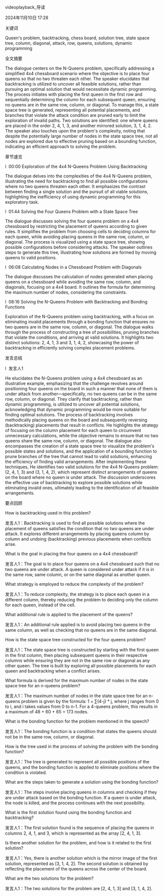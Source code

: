 videoplayback_导读

2024年11月10日 17:28

关键词

Queen's problem, backtracking, chess board, solution tree, state space tree, column, diagonal, attack, row, queens, solutions, dynamic programming

全文摘要

The dialogue centers on the N-Queens problem, specifically addressing a simplified 4x4 chessboard scenario where the objective is to place four queens so that no two threaten each other. The speaker elucidates that backtracking is utilized to uncover all feasible solutions, rather than pursuing an optimal solution that would necessitate dynamic programming. The process initiates with placing the first queen in the first row and sequentially determining the column for each subsequent queen, ensuring no queens are in the same row, column, or diagonal. To manage this, a state space tree is generated, representing all potential placements, and branches that violate the attack condition are pruned early to limit the exploration of invalid paths. Two solutions are identified: one where queens are placed in the order 2, 4, 1, 3, and another mirrored solution, 3, 1, 4, 2. The speaker also touches upon the problem's complexity, noting that despite the potentially large number of nodes in the state space tree, not all nodes are explored due to effective pruning based on a bounding function, indicating an efficient approach to solving the problem.

章节速览

l  00:00 Exploration of the 4x4 N-Queens Problem Using Backtracking

The dialogue delves into the complexities of the 4x4 N-Queens problem, illustrating the need for backtracking to find all possible configurations where no two queens threaten each other. It emphasizes the contrast between finding a single solution and the pursuit of all viable solutions, highlighting the inefficiency of using dynamic programming for this exploratory task.

l  01:44 Solving the Four Queens Problem with a State Space Tree

The dialogue discusses solving the four queens problem on a 4x4 chessboard by restricting the placement of queens according to given rules. It simplifies the problem from choosing cells to deciding columns for each queen, while avoiding placing queens in the same row, column, or diagonal. The process is visualized using a state space tree, showing possible configurations before considering attacks. The speaker outlines steps to generate this tree, illustrating how solutions are formed by moving queens to valid positions.

l  06:08 Calculating Nodes in a Chessboard Problem with Diagonals

The dialogue discusses the calculation of nodes generated when placing queens on a chessboard while avoiding the same row, column, and diagonals, focusing on a 4x4 board. It outlines the formula for determining the maximum number of nodes, considering the constraints.

l  08:16 Solving the N-Queens Problem with Backtracking and Bonding Functions

Exploration of the N-Queens problem using backtracking, with a focus on eliminating invalid placements through a bonding function that ensures no two queens are in the same row, column, or diagonal. The dialogue walks through the process of constructing a tree of possibilities, pruning branches that violate the conditions, and arriving at valid solutions. It highlights two distinct solutions: 2, 4, 1, 3 and 3, 1, 4, 2, showcasing the power of backtracking in efficiently solving complex placement problems.

发言总结

l  发言人1

He elucidates the N-Queens problem using a 4x4 chessboard as an illustrative example, emphasizing that the challenge revolves around positioning four queens on the board in such a manner that none of them is under attack from another—specifically, no two queens can be in the same row, column, or diagonal. They clarify that backtracking, rather than dynamic programming, is utilized to uncover all potential solutions, acknowledging that dynamic programming would be more suitable for finding optimal solutions. The process of backtracking involves methodically placing queens on the board and subsequently reversing (backtracking) placements that result in conflicts. He highlights the strategy of focusing on the column placement for each queen to circumvent unnecessary calculations, while the objective remains to ensure that no two queens share the same row, column, or diagonal. The dialogue also encompasses the creation of a state space tree to visualize the problem's possible states and solutions, and the application of a bounding function to prune branches of the tree that cannot lead to valid solutions, enhancing the efficiency of finding valid arrangements. After implementing these techniques, He identifies two valid solutions for the 4x4 N-Queens problem: (2, 4, 1, 3) and (3, 1, 4, 2), which represent distinct arrangements of queens on the board where no queen is under attack. The discussion underscores the effective use of backtracking to explore possible solutions while eliminating invalid ones, ultimately leading to the identification of all feasible arrangements.

要点回顾

How is backtracking used in this problem?

发言人1：Backtracking is used to find all possible solutions where the placement of queens satisfies the condition that no two queens are under attack. It explores different arrangements by placing queens column by column and undoing (backtracking) previous placements when conflicts arise.

What is the goal in placing the four queens on a 4x4 chessboard?

发言人1：The goal is to place four queens on a 4x4 chessboard such that no two queens are under attack. A queen is considered under attack if it is in the same row, same column, or on the same diagonal as another queen.

What strategy is employed to reduce the complexity of the problem?

发言人1：To reduce complexity, the strategy is to place each queen in a different column, thereby reducing the problem to deciding only the column for each queen, instead of the cell.

What additional rule is applied to the placement of the queens?

发言人1：An additional rule applied is to avoid placing two queens in the same column, as well as checking that no queens are in the same diagonal.

How is the state space tree constructed for the four queens problem?

发言人1：The state space tree is constructed by starting with the first queen in the first column, then placing subsequent queens in their respective columns while ensuring they are not in the same row or diagonal as any other queen. The tree is built by exploring all possible placements for each queen and backtracking when a conflict arises.

What formula is derived for the maximum number of nodes in the state space tree for an n-queens problem?

发言人1：The maximum number of nodes in the state space tree for an n-queens problem is given by the formula: 1 + ∑(4-j) * j, where j ranges from 0 to i, and i takes values from 0 to n-1. For a 4-queens problem, this results in a maximum of 48 + 60 + 65 = 173 nodes.

What is the bonding function for the problem mentioned in the speech?

发言人1：The bonding function is a condition that states the queens should not be in the same row, column, or diagonal.

How is the tree used in the process of solving the problem with the bonding function?

发言人1：The tree is generated to represent all possible positions of the queens, and the bonding function is applied to eliminate positions where the condition is violated.

What are the steps taken to generate a solution using the bonding function?

发言人1：The steps involve placing queens in columns and checking if they are under attack based on the bonding function. If a queen is under attack, the node is killed, and the process continues with the next possibility.

What is the first solution found using the bonding function and backtracking?

发言人1：The first solution found is the sequence of placing the queens in columns 2, 4, 1, and 3, which is represented as the array [2, 4, 1, 3].

Is there another solution for the problem, and how is it related to the first solution?

发言人1：Yes, there is another solution which is the mirror image of the first solution, represented as [3, 1, 4, 2]. The second solution is obtained by reflecting the placement of the queens across the center of the board.

What are the two solutions for the problem?

发言人1：The two solutions for the problem are [2, 4, 1, 3] and [3, 1, 4, 2].